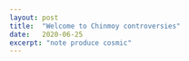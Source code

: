 ```yaml
---
layout: post
title:  "Welcome to Chinmoy controversies"
date:   2020-06-25
excerpt: "note produce cosmic"
---
```

